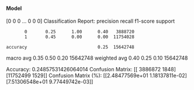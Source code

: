 #### Model
[0 0 0 ... 0 0 0]
Classification Report:
              precision    recall  f1-score   support

           0       0.25      1.00      0.40   3888720
           1       0.45      0.00      0.00  11754028

    accuracy                           0.25  15642748
   macro avg       0.35      0.50      0.20  15642748
weighted avg       0.40      0.25      0.10  15642748

Accuracy: 0.24857531426064014
Confusion Matrix:
[[ 3886872     1848]
 [11752499     1529]]
Confusion Matrix (%):
[[2.48477569e+01 1.18137811e-02]
 [7.51306548e+01 9.77449742e-03]]
